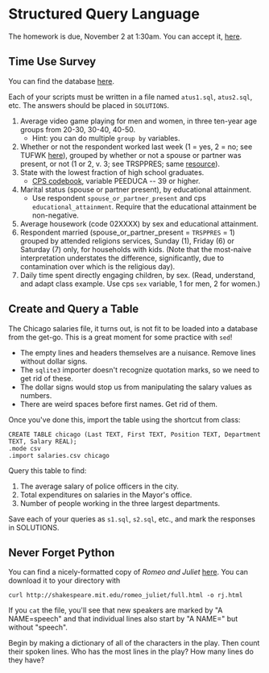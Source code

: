 # Structured Query Language  

The homework is due, November 2 at 1:30am.  You can accept it, [here]().

## Time Use Survey

You can find the database [here](http://tinyurl.com/z24cdoz).

Each of your scripts must be written in a file named `atus1.sql`, `atus2.sql`, etc.
The answers should be placed in `SOLUTIONS`.

1. Average video game playing for men and women, in three ten-year age groups from 20-30, 30-40, 40-50.
   * Hint: you can do multiple `group by` variables.
2. Whether or not the respondent worked last week (1 = yes, 2 = no; see TUFWK [here](http://www.bls.gov/tus/atusintcodebk15.pdf)), grouped by whether or not
   a spouse or partner was present, or not (1 or 2, v. 3; see TRSPPRES; same [resource](http://www.bls.gov/tus/atusintcodebk15.pdf)). 
3. State with the lowest fraction of high school graduates.
   * [CPS codebook](http://www.bls.gov/tus/atuscpscodebk15.pdf), variable PEEDUCA -- 39 or higher.
4. Marital status (spouse or partner present), by educational attainment.
   * Use respondent `spouse_or_partner_present` and cps `educational_attainment`.  Require that the educational attainment be non-negative.
5. Average housework (code 02XXXX) by sex and educational attainment.
6. Respondent married (spouse_or_partner_present = `TRSPPRES` = 1) grouped by attended religions services, Sunday (1), Friday (6) or Saturday (7) only, for households with kids.  (Note that the most-naive interpretation understates the difference, significantly, due to contamination over which is the religious day).
7. Daily time spent directly engaging children, by sex.  (Read, understand, and adapt class example.  Use cps `sex` variable, 1 for men, 2 for women.)

## Create and Query a Table

The Chicago salaries file, it turns out, is not fit to be loaded into a database from the get-go.
This is a great moment for some practice with `sed`!

* The empty lines and headers themselves are a nuisance.  Remove lines without dollar signs.
* The `sqlite3` importer doesn't recognize quotation marks, so we need to get rid of these.
* The dollar signs would stop us from manipulating the salary values as numbers.
* There are weird spaces before first names.  Get rid of them.

Once you've done this, import the table using the shortcut from class:

```
CREATE TABLE chicago (Last TEXT, First TEXT, Position TEXT, Department TEXT, Salary REAL);
.mode csv
.import salaries.csv chicago
```

Query this table to find:

1. The average salary of police officers in the city.
2. Total expenditures on salaries in the Mayor's office.
3. Number of people working in the three largest departments.

Save each of your queries as `s1.sql`, `s2.sql`, etc., and mark the responses in SOLUTIONS.

## Never Forget Python

You can find a nicely-formatted copy of _Romeo and Juliet_ [here](http://shakespeare.mit.edu/romeo_juliet/full.html).
You can download it to your directory with 

```
curl http://shakespeare.mit.edu/romeo_juliet/full.html -o rj.html
```

If you `cat` the file, you'll see that new speakers are marked by "A NAME=speech"
and that individual lines also start by "A NAME=" but without "speech".

Begin by making a dictionary of all of the characters in the play.
Then count their spoken lines.
Who has the most lines in the play?  How many lines do they have?

